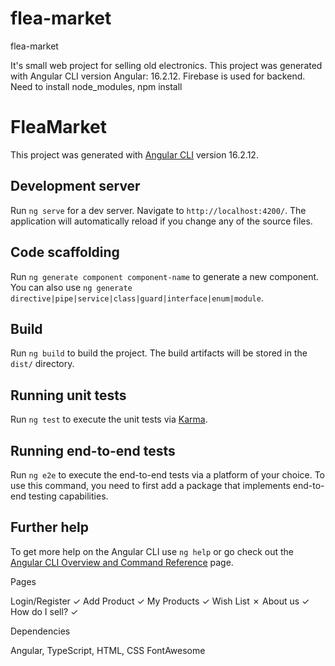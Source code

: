 # flea-market 
flea-market


It's small web project for selling old electronics.
This project was generated with Angular CLI version Angular: 16.2.12.
Firebase is used for backend.
Need to install node_modules, npm install


# FleaMarket

This project was generated with [Angular CLI](https://github.com/angular/angular-cli) version 16.2.12.

## Development server

Run `ng serve` for a dev server. Navigate to `http://localhost:4200/`. The application will automatically reload if you change any of the source files.

## Code scaffolding

Run `ng generate component component-name` to generate a new component. You can also use `ng generate directive|pipe|service|class|guard|interface|enum|module`.

## Build

Run `ng build` to build the project. The build artifacts will be stored in the `dist/` directory.

## Running unit tests

Run `ng test` to execute the unit tests via [Karma](https://karma-runner.github.io).

## Running end-to-end tests

Run `ng e2e` to execute the end-to-end tests via a platform of your choice. To use this command, you need to first add a package that implements end-to-end testing capabilities.

## Further help

To get more help on the Angular CLI use `ng help` or go check out the [Angular CLI Overview and Command Reference](https://angular.io/cli) page.


Pages

Login/Register ✓
Add Product ✓
My Products ✓
Wish List  ✗
About us ✓
How do I sell? ✓


Dependencies 

Angular, TypeScript, HTML, CSS 
FontAwesome

